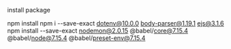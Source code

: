 install package

npm install npm i --save-exact dotenv@10.0.0 body-parser@1.19.1 ejs@3.1.6
npm install --save-exact nodemon@2.0.15 @babel/core@7.15.4 @babel/node@7.15.4 @babel/preset-env@7.15.4
